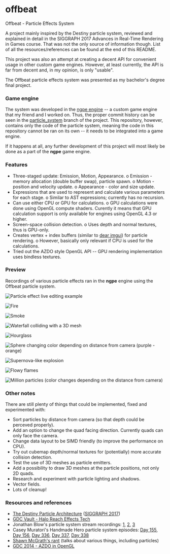 # offbeat

Offbeat - Particle Effects System

A project mainly inspired by the Destiny particle system, reviewed and explained in detail in the SIGGRAPH 2017 Advances in Real-Time Rendering in Games course. That was not the only source of information though. List of all the resources/references can be found at the end of this README.

This project was also an attempt at creating a decent API for convenient usage in other custom game engines. However, at least currently, the API is far from decent and, in my opinion, is only "usable".

The Offbeat particle effects system was presented as my bachelor's degree final project.

### Game engine

The system was developed in the [ngpe engine](https://github.com/2-tuple/Engine) -- a custom game engine that my friend and I worked on. Thus, the proper commit history can be seen in the [particle_system](https://github.com/2-tuple/Engine/tree/particle_system) branch of the project. This repository, however, contains only the code of the particle system, meaning the code in this repository cannot be ran on its own -- it needs to be integrated into a game engine.

If it happens at all, any further development of this project will most likely be done as a part of the **ngpe** game engine.

### Features

* Three-staged update: Emission, Motion, Appearance.
    o Emission - memory allocation (double buffer swap), particle spawn.
    o Motion - position and velocity update.
    o Appearance - color and size update.
* Expressions that are used to represent and calculate various parameters for each stage.
    o Similar to AST expressions; currently has no recursion.
* Can use either CPU or GPU for calculations.
    o GPU calculations were done using OpenGL compute shaders. Curently it means that GPU calculation support is only available for engines using OpenGL 4.3 or higher.
* Screen-space collision detection.
    o Uses depth and normal textures, thus is GPU-only.
* Creates vertex + index buffers (similar to [dear imgui](https://github.com/ocornut/imgui)) for particle rendering.
    o However, basically only relevant if CPU is used for the calculations.
* Tried out the AZDO style OpenGL API -- GPU rendering implementation uses bindless textures.

### Preview

Recordings of various particle effects ran in the **ngpe** engine using the Offbeat particle system.

![Particle effect live editing example](img/editing.gif "Particle effect live editing example")

![Fire](img/fire.gif "Fire")

![Smoke](img/smoke.gif "Smoke")

![Waterfall colliding with a 3D mesh](img/waterfall_collision.gif "Waterfall colliding with a 3D mesh")

![Hourglass](img/hourglass.gif "Hourglass")

![Sphere changing color depending on distance from camera (purple - orange)](img/purple_orange_sphere.gif "Sphere changing color depending on distance from camera (purple - orange)")

![Supernova-like explosion](img/supernova.gif "Supernova-like explosion")

![Flowy flames](img/flowy_flames.gif "Flowy flames")

![Million particles (color changes depending on the distance from camera)](img/million.gif "Million particles (color changes depending on the distance from camera)")

### Other notes

There are still plenty of things that could be implemented, fixed and experimented with:
* Sort particles by distance from camera (so that depth could be perceved properly).
* Add an option to change the quad facing direction. Currently quads can only face the camera.
* Change data layout to be SIMD friendly (to improve the performance on CPU).
* Try out cubemap depth/normal textures for (potentially) more accurate collision detection.
* Test the use of 3D meshes as particle emitters.
* Add a possibility to draw 3D meshes at the particle positions, not only 2D quads.
* Research and experiment with particle lighting and shadows.
* Vector fields.
* Lots of cleanup!

### Resources and references

* [The Destiny Particle Architecture](https://advances.realtimerendering.com/s2017/Destiny_Particle_Architecture_Siggraph_Advances_2017.pptx) ([SIGGRAPH 2017](https://advances.realtimerendering.com/s2017/index.html))
* [GDC Vault - Halo Reach Effects Tech](https://www.gdcvault.com/play/1014347/HALO-REACH-Effects)
* Jonathan Blow's particle system stream recordings: [1](https://www.youtube.com/watch?v=bFY-aOPnqEI), [2](https://www.youtube.com/watch?v=5c-mtq_WjaE), [3](https://www.youtube.com/watch?v=pAsFngEL8eI)
* Casey Muratori's Handmade Hero particle system episodes: [Day 155](https://guide.handmadehero.org/code/day155), [Day 156](https://guide.handmadehero.org/code/day156), [Day 336](https://guide.handmadehero.org/code/day336), [Day 337](https://guide.handmadehero.org/code/day337), [Day 338](https://guide.handmadehero.org/code/day338)
* [Shawn McGrath's rant](https://www.youtube.com/watch?v=q4nUK0EBzmI) (talks about various things, including particles)
* [GDC 2014 - AZDO in OpenGL](https://www.youtube.com/watch?v=K70QbvzB6II)
